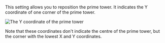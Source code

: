 This setting allows you to reposition the prime tower. It indicates the Y coordinate of one corner of the prime tower.

![The Y coordinate of the prime tower](../../../articles/images/prime_tower.svg)

Note that these coordinates don't indicate the centre of the prime tower, but the corner with the lowest X and Y coordinates.